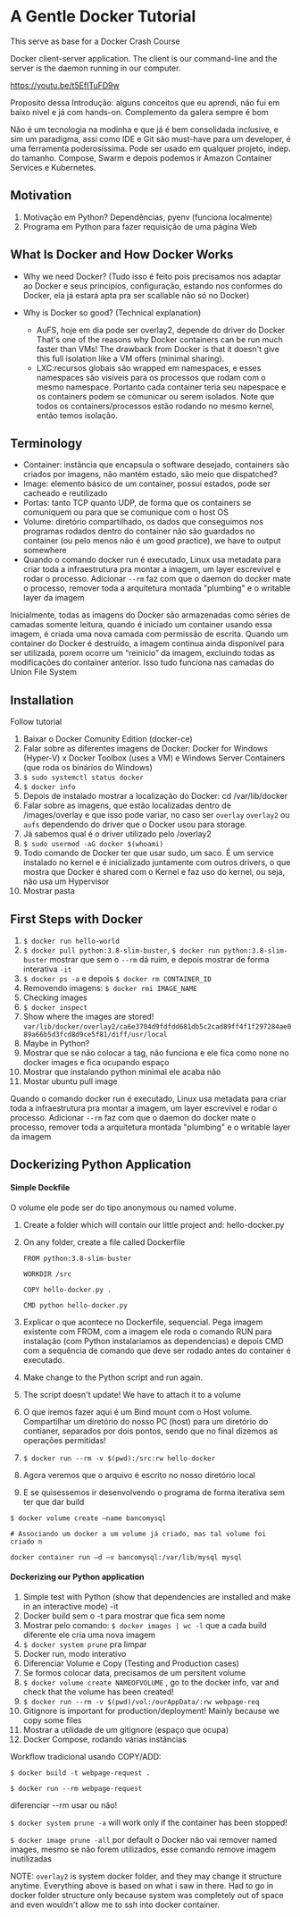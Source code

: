# A Gentle Docker Tutorial

This serve as base for a Docker Crash Course

Docker client-server application. The client is our command-line and the server is the daemon running in our computer.

https://youtu.be/t5EfITuFD9w

Proposito dessa Introdução: alguns conceitos que eu aprendi, não fui em baixo nivel e já com hands-on. Complemento da galera sempre é bom

Não é um tecnologia na modinha e que já é bem consolidada inclusive, e sim um paradigma, assi como IDE e Git são must-have para um developer, é uma ferramenta poderosíssima.
Pode ser usado em qualquer projeto, indep. do tamanho.
Compose, Swarm e depois podemos ir Amazon Container Services e Kubernetes.

## Motivation

1. Motivação em Python? Dependências, pyenv (funciona localmente)
2. Programa em Python para fazer requisição de uma página Web

## What Is Docker and How Docker Works

- Why we need Docker? (Tudo isso é feito pois precisamos nos adaptar ao Docker e seus principios, configuração, estando nos conformes do Docker, ela já estará apta pra ser scallable não só no Docker)

  

- Why is Docker so good? (Technical explanation)
  - AuFS, hoje em dia pode ser overlay2, depende do driver do Docker
    That's one of the reasons why Docker containers can be run much faster than VMs!
    The drawback from Docker is that it doesn't give this full isolation like a VM offers (minimal sharing).
  - LXC:recursos globais são wrapped em namespaces, e esses namespaces são visíveis para os processos que rodam com o mesmo namespace. Portanto cada container teria seu napespace e os containers podem se comunicar ou serem isolados. Note que todos os containers/processos estão rodando no mesmo kernel, então temos isolação.

## Terminology

- Container: instância que encapsula o software desejado, containers são criados por imagens, não mantém estado, são meio que dispatched?
- Image: elemento básico de um container, possui estados, pode ser cacheado e reutilizado
- Portas: tanto TCP quanto UDP, de forma que os containers se comuniquem ou para que se comunique com o host OS
- Volume: diretório compartilhado, os dados que conseguimos nos programas rodados dentro do container não são guardados no container (ou pelo menos não é um good practice), we have to output somewhere
- Quando o comando docker run é executado, Linux usa metadata para criar toda a infraestrutura pra montar a imagem, um layer escrevível e rodar o processo. Adicionar `--rm` faz com que o daemon do docker mate o processo, remover toda a arquitetura montada "plumbing" e  o writable layer da imagem



Inicialmente, todas as imagens do Docker são armazenadas como séries de camadas somente leitura, quando é iniciado um container usando essa  imagem, é criada uma nova camada com permissão de escrita.
Quando um  container do Docker é destruído, a imagem continua ainda disponível para ser utilizada, porem ocorre um “reinicio” da imagem, excluindo todas as modificações do container anterior. Isso tudo funciona nas camadas do  Union File System

## Installation

Follow tutorial

1. Baixar o Docker Comunity Edition (docker-ce)
2. Falar sobre as diferentes imagens de Docker: Docker for Windows (Hyper-V) x Docker Toolbox (uses a VM) e Windows Server Containers (que roda os binários do Windows)
3.  `$ sudo systemctl status docker`
4. `$ docker info`
5. Depois de instalado mostrar a localização do Docker: cd /var/lib/docker
6. Falar sobre as imagens, que estão localizadas dentro de /images/overlay e que isso pode variar, no caso ser `overlay` `overlay2` ou `aufs` dependendo do driver que o Docker usou para storage.
7. Já sabemos qual é o driver utilizado pelo /overlay2
8. `$ sudo usermod -aG docker $(whoami)`
9. Todo comando de Docker ter que usar sudo, um saco. É um service instalado no kernel e é inicializado juntamente com outros drivers, o que mostra que Docker é shared com o Kernel e faz uso do kernel, ou seja, não usa um Hypervisor
10. Mostrar pasta 

## First Steps with Docker

1. `$ docker run hello-world`
2. `$ docker pull python:3.8-slim-buster`, `$ docker run python:3.8-slim-buster` mostrar que sem o `--rm` dá ruim, e depois mostrar de forma interativa `-it`
3. `$ docker ps -a` e depois `$ docker rm CONTAINER_ID`
4. Removendo imagens: `$ docker rmi IMAGE_NAME`
5. Checking images
6. `$ docker inspect`
7. Show where the images are stored! `var/lib/docker/overlay2/ca6e3704d9fdfdd681db5c2cad89ff4f1f297284ae089a66b5d3fcd8d9ce5f81/diff/usr/local`
8. Maybe in Python?
9. Mostrar que se não colocar a tag, não funciona e ele fica como none no docker images e fica ocupando espaço
10. Mostrar que instalando python minimal ele acaba não 
11. Mostar ubuntu pull image

Quando o comando docker run é executado, Linux usa metadata para criar toda a infraestrutura pra montar a imagem, um layer escrevível e rodar o processo. Adicionar `--rm` faz com que o daemon do docker mate o processo, remover toda a arquitetura montada "plumbing" e  o writable layer da imagem

## Dockerizing Python Application

#### Simple Dockfile

O volume ele pode ser do tipo anonymous ou named volume.

1. Create a folder which will contain our little project and: hello-docker.py

2. On any folder, create a file called Dockerfile

   ```
   FROM python:3.8-slim-buster
   
   WORKDIR /src
   
   COPY hello-docker.py .
   
   CMD python hello-docker.py
   ```

3. Explicar o que acontece no Dockerfile, sequencial. Pega imagem existente com FROM, com a imagem ele roda o comando RUN para instalação (com Python instalariamos as dependencias) e depois CMD com a sequência de comando que deve ser rodado antes do container é executado.

4. Make change to the Python script and run again.

5. The script doesn't update! We have to attach it to a volume

6. O que iremos fazer aqui é um Bind mount com o Host volume. Compartilhar um diretório do nosso PC (host) para um diretório do contianer, separados por dois pontos, sendo que no final dizemos as operações permitidas!

7. `$ docker run --rm -v $(pwd):/src:rw hello-docker`

8. Agora  veremos que o arquivo é escrito no nosso diretório local

9. E se quisessemos ir desenvolvendo o programa de forma iterativa sem ter que dar build

```
$ docker volume create –name bancomysql
```

```
# Associando um docker a um volume já criado, mas tal volume foi criado n

docker container run –d –v bancomysql:/var/lib/mysql mysql
```



#### Dockerizing our Python application

1. Simple test with Python (show that dependencies are installed and make in an interactive mode) -it
2. Docker build sem o -t para mostrar que fica sem nome
3. Mostrar pelo comando: `$ docker images | wc -l` que a cada build diferente ele cria uma nova imagem
4. `$ docker system prune` pra limpar
5. Docker run, modo interativo
6. Diferenciar Volume e Copy (Testing and Production cases)
7. Se formos colocar data, precisamos de um persitent volume
8. `$ docker volume create NAMEOFVOLUME` , go to the docker info, var and check that the volume has been created!
9. `$ docker run --rm -v $(pwd)/vol:/ourAppData/:rw webpage-req`
10. Gitignore is important for production/deployment! Mainly because we copy some files
11. Mostrar a utilidade de um gitignore (espaço que ocupa)
12. Docker Compose, rodando várias instâncias

Workflow tradicional usando COPY/ADD:

`$ docker build -t webpage-request .`

`$ docker run --rm webpage-request`

diferenciar --rm usar ou não!

`$ docker system prune -a`  will work only if the container has been stopped!

`$ docker image prune -all` por default o Docker não vai remover named images, mesmo se não forem utilizados, esse comando remove imagem inutilizadas





NOTE: `overlay2` is system docker folder, and they may  change it structure anytime. Everything above is based on what i saw in  there. Had to go in docker folder structure only because system was  completely out of space and even wouldn't allow me to ssh into docker  container.

